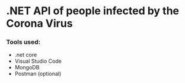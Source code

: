 # .NET API of people infected by the Corona Virus


### Tools used:
- .net core
- Visual Studio Code
- MongoDB
- Postman (optional)
